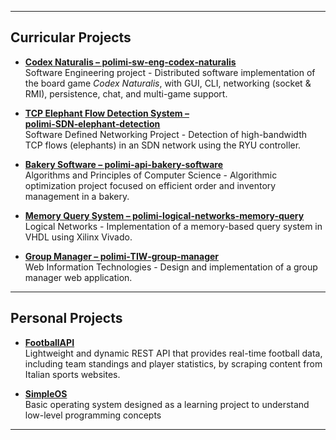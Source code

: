 
---

## Curricular Projects

- **[Codex Naturalis – polimi‑sw‑eng‑codex‑naturalis](https://github.com/GiulianoCrescimbeni/polimi-sw-eng-codex-naturalis)**  
  Software Engineering project - Distributed software implementation of the board game *Codex Naturalis*, with GUI, CLI, networking (socket & RMI), persistence, chat, and multi-game support.

- **[TCP Elephant Flow Detection System – polimi‑SDN‑elephant‑detection](https://github.com/GiulianoCrescimbeni/polimi-SDN-elephant-detection)**  
  Software Defined Networking Project - Detection of high-bandwidth TCP flows (elephants) in an SDN network using the RYU controller.

- **[Bakery Software – polimi-api-bakery-software](https://github.com/GiulianoCrescimbeni/polimi-api-bakery-software)**  
  Algorithms and Principles of Computer Science - Algorithmic optimization project focused on efficient order and inventory management in a bakery.

- **[Memory Query System – polimi-logical-networks-memory-query](https://github.com/GiulianoCrescimbeni/polimi-logical-networks-memory-query)**  
  Logical Networks - Implementation of a memory-based query system in VHDL using Xilinx Vivado.
  
- **[Group Manager – polimi‑TIW‑group‑manager](https://github.com/GiulianoCrescimbeni/polimi-TIW-group-manager)**  
  Web Information Technologies - Design and implementation of a group manager web application.

---

## Personal Projects

- **[FootballAPI](https://github.com/GiulianoCrescimbeni/FootballAPI)**  
  Lightweight and dynamic REST API that provides real-time football data, including team standings and player statistics, by scraping content from Italian sports websites.

- **[SimpleOS](https://github.com/GiulianoCrescimbeni/SimpleOS)**  
  Basic operating system designed as a learning project to understand low-level programming concepts

---
